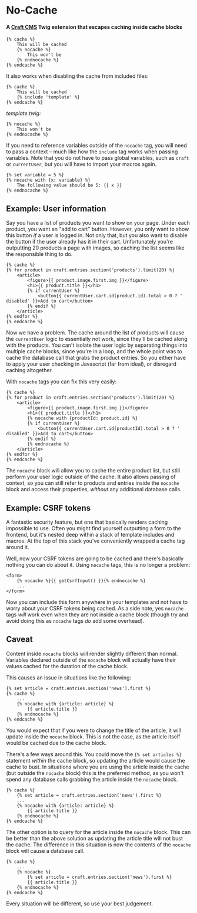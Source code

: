 # No-Cache

#### A [Craft CMS](http://craftcms.com) Twig extension that escapes caching inside cache blocks

```twig
{% cache %}
	This will be cached
	{% nocache %}
		This won't be
	{% endnocache %}
{% endcache %}
```

It also works when disabling the cache from included files:

```twig
{% cache %}
	This will be cached
	{% include 'template' %}
{% endcache %}
```

_template.twig:_
```twig
{% nocache %}
	This won't be
{% endnocache %}
```

If you need to reference variables outside of the `nocache` tag, you will need to pass a context – much like how the `include` tag works when passing variables. Note that you do not have to pass global variables, such as `craft` or `currentUser`, but you will have to import your macros again.

```twig
{% set variable = 5 %}
{% nocache with {x: variable} %}
	The following value should be 5: {{ x }}
{% endnocache %}
```

## Example: User information

Say you have a list of products you want to show on your page. Under each product, you want an "add to cart" button. However, you only want to show this button _if_ a user is logged in. Not only that, but you also want to disable the button if the user already has it in their cart. Unfortunately you're outputting 20 products a page with images, so caching the list seems like the responsible thing to do.

```twig
{% cache %}
{% for product in craft.entries.section('products').limit(20) %}
	<article>
		<figure>{{ product.image.first.img }}</figure>
		<h1>{{ product.title }}</h1>
		{% if currentUser %}
			<button{{ currentUser.cart.id(product.id).total > 0 ? ' disabled' }}>Add to cart</button>
		{% endif %}
	</article>
{% endfor %}
{% endcache %}
```

Now we have a problem. The cache around the list of products will cause the `currentUser` logic to essentially not work, since they'll be cached along with the products. You can't isolate the user logic by separating things into multiple cache blocks, since you're in a loop, and the whole point was to cache the database call that grabs the product entries. So you either have to apply your user checking in Javascript (far from ideal), or disregard caching altogether.

With `nocache` tags you can fix this very easily:

```twig
{% cache %}
{% for product in craft.entries.section('products').limit(20) %}
	<article>
		<figure>{{ product.image.first.img }}</figure>
		<h1>{{ product.title }}</h1>
		{% nocache with {productId: product.id} %}
		{% if currentUser %}
			<button{{ currentUser.cart.id(productId).total > 0 ? ' disabled' }}>Add to cart</button>
		{% endif %}
		{% endnocache %}
	</article>
{% endfor %}
{% endcache %}
```

The `nocache` block will allow you to cache the entire product list, but still perform your user logic outside of the cache. It also allows passing of context, so you can still refer to products and entries inside the `nocache` block and access their properties, _without_ any additional database calls.

## Example: CSRF tokens

A fantastic security feature, but one that basically renders caching impossible to use. Often you might find yourself outputting a form to the frontend, but it's nested deep within a stack of template includes and macros. At the top of this stack you've conveniently wrapped a cache tag around it.

Well, now your CSRF tokens are going to be cached and there's basically nothing you can do about it. Using `nocache` tags, this is no longer a problem:

```twig
<form>
	{% nocache %}{{ getCsrfInput() }}{% endnocache %}
	...
</form>
```

Now you can include this form anywhere in your templates and not have to worry about your CSRF tokens being cached. As a side note, yes `nocache` tags _will_ work even when they are not inside a cache block (though try and avoid doing this as `nocache` tags _do_ add some overhead).

## Caveat

Content inside `nocache` blocks will render slightly different than normal. Variables declared outside of the `nocache` block will actually have their values cached for the duration of the cache block.

This causes an issue in situations like the following:

```twig
{% set article = craft.entries.section('news').first %}
{% cache %}
	...
	{% nocache with {article: article} %}
		{{ article.title }}
	{% endnocache %}
{% endcache %}
```

You would expect that if you were to change the title of the article, it will update inside the `nocache` block. This is not the case, as the article itself would be cached due to the cache block.

There's a few ways around this. You could move the `{% set articles %}` statement _within_ the cache block, so updating the article would cause the cache to bust. In situations where you are using the article inside the cache (but outside the `nocache` block) this is the preferred method, as you won't spend any database calls grabbing the article inside the `nocache` block.

```twig
{% cache %}
	{% set article = craft.entries.section('news').first %}
	...
	{% nocache with {article: article} %}
		{{ article.title }}
	{% endnocache %}
{% endcache %}
```

The other option is to query for the article inside the `nocache` block. This can be better than the above solution as updating the article title will not bust the cache. The difference in this situation is now the contents of the `nocache` block will cause a database call.

```twig
{% cache %}
	...
	{% nocache %}
		{% set article = craft.entries.section('news').first %}
		{{ article.title }}
	{% endnocache %}
{% endcache %}
```

Every situation will be different, so use your best judgement.
